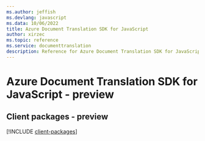 ```yaml
---
ms.author: jeffish
ms.devlang: javascript
ms.data: 10/06/2022
title: Azure Document Translation SDK for JavaScript
author: xirzec
ms.topic: reference
ms.service: documenttranslation
description: Reference for Azure Document Translation SDK for JavaScript
---
```

# Azure Document Translation SDK for JavaScript - preview

## Client packages - preview
[!INCLUDE [client-packages](document-translation-client-index.md)]